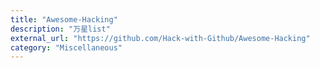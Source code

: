 ```yaml
---
title: "Awesome-Hacking"
description: "万星list"
external_url: "https://github.com/Hack-with-Github/Awesome-Hacking"
category: "Miscellaneous"
---
```


